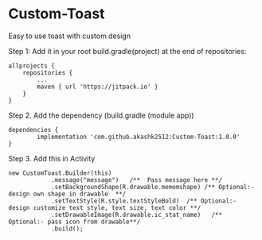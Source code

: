 # Custom-Toast
Easy to use toast with custom design

Step 1:
Add it in your root build.gradle(project) at the end of repositories:

	allprojects {
		repositories {
			...
			maven { url 'https://jitpack.io' }
		}
	}
  
  Step 2. Add the dependency (build.gradle (module app))

	dependencies {
	        implementation 'com.github.akashk2512:Custom-Toast:1.0.0'
	}
  
  Step 3. Add this in Activity

	new CustomToast.Builder(this)
                .message("message")   /**  Pass message here **/
                .setBackgroundShape(R.drawable.memomshape) /** Optional:- design own shape in drawable  **/
                .setTextStyle(R.style.textStyleBold)  /** Optional:- design customize text style, text size, text color **/
                .setDrawableImage(R.drawable.ic_stat_name)   /** Optional:- pass icon from drawable**/
                .build();
	       
 
  
  
  
